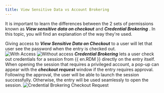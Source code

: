 ```yaml
---
title: View Sensitive Data vs Account Brokering
---
```

It is important to learn the differences between the 2 sets of permissions known as ***View sensitive data on checkout*** and ***Credential Brokering*** . In this topic, you will find an explanation of the way they're used.  

Giving access to ***View Sensitive Data on Checkout*** to a user will let that user see the password when the entry is checked out.  
![With Access](https://webdevolutions.azureedge.net/docs/en/server/ServerUs6007.png)
![Without access](https://webdevolutions.azureedge.net/docs/en/server/ServerUs6008.png)
***Credential Brokering*** lets a user check out credentials for a session from {{ en.RDM }} directly on the entry itself. When opening the session that requires a privileged account, a pop-up can appear with the ***checkout request*** window if the entry requires approval. Following the approval, the user will be able to launch the session successfully. Otherwise, the entry will be used seamlessly to open the session. 
![Credential Brokering Checkout Request](https://webdevolutions.azureedge.net/docs/en/server/ServerUs6010.png)
